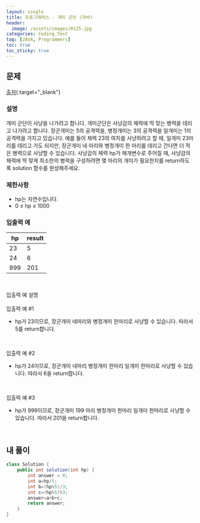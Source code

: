```yaml
---
layout: single
title: 프로그래머스 - 개미 군단 (자바)
header:
  image: /assets/images/0125.jpg
categories: Coding_Test
tag: [JAVA, Programmers]
toc: true
toc_sticky: true
---
```


## 문제
[출처](https://school.programmers.co.kr/learn/courses/30/lessons/120837?language=java){:target="_blank"}
### 설명
개미 군단이 사냥을 나가려고 합니다. 개미군단은 사냥감의 체력에 딱 맞는 병력을 데리고 나가려고 합니다. 장군개미는 5의 공격력을, 병정개미는 3의 공격력을 일개미는 1의 공격력을 가지고 있습니다. 예를 들어 체력 23의 여치를 사냥하려고 할 때, 일개미 23마리를 데리고 가도 되지만, 장군개미 네 마리와 병정개미 한 마리를 데리고 간다면 더 적은 병력으로 사냥할 수 있습니다. 사냥감의 체력 hp가 매개변수로 주어질 때, 사냥감의 체력에 딱 맞게 최소한의 병력을 구성하려면 몇 마리의 개미가 필요한지를 return하도록 solution 함수를 완성해주세요.

### 제한사항

 * hp는 자연수입니다.
 * 0 ≤ hp ≤ 1000

### 입출력 예

hp|result
---|---
23|5
24|6
999|201

<br/>

입출력 예 설명 <br/>
<br/>
입출력 예 #1

 * hp가 23이므로, 장군개미 네마리와 병정개미 한마리로 사냥할 수 있습니다. 따라서 5를 return합니다.
<br/>

입출력 예 #2

 * hp가 24이므로, 장군개미 네마리 병정개미 한마리 일개미 한마리로 사냥할 수 있습니다. 따라서 6을 return합니다.
<br/>

입출력 예 #3

 * hp가 999이므로, 장군개미 199 마리 병정개미 한마리 일개미 한마리로 사냥할 수 있습니다. 따라서 201을 return합니다.
<br/>

## 내 풀이
```java
class Solution {
    public int solution(int hp) {
        int answer = 0;
        int a=hp/5;
        int b=(hp%5)/3;
        int c=(hp%5)%3;
        answer=a+b+c;
        return answer;
    }
}
```